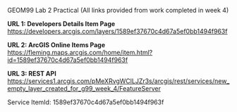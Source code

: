 GEOM99 Lab 2 Practical
(All links provided from work completed in week 4)

**URL 1: Developers Details Item Page**
https://developers.arcgis.com/layers/1589ef37670c4d67a5ef0bb1494f963f


**URL 2: ArcGIS Online Items Page**
https://fleming.maps.arcgis.com/home/item.html?id=1589ef37670c4d67a5ef0bb1494f963f


**URL 3: REST API**
https://services1.arcgis.com/pMeXRvgWClLJZr3s/arcgis/rest/services/new_empty_layer_created_for_g99_week_4/FeatureServer

Service ItemId: 1589ef37670c4d67a5ef0bb1494f963f 
